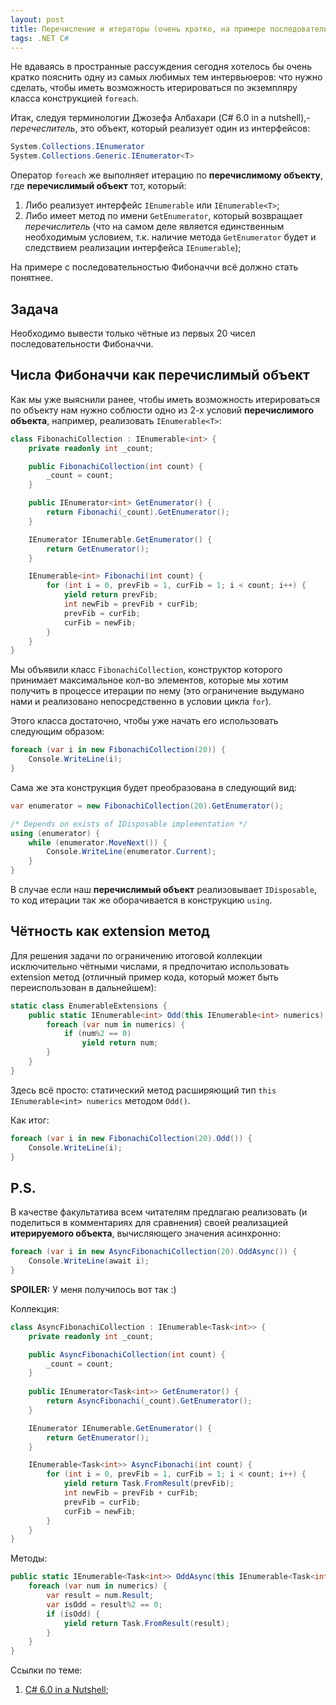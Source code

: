 ```yaml
---
layout: post
title: Перечисление и итераторы (очень кратко, на примере последовательности Фибоначчи)
tags: .NET C#
---
```


Не вдаваясь в пространные рассуждения сегодня хотелось бы очень кратко пояснить одну из самых любимых тем интервьюеров: что нужно сделать, чтобы иметь возможность итерироваться по экземпляру класса конструкцией `foreach`.

Итак, следуя терминологии Джозефа Албахари (C# 6.0 in a nutshell),- *перечеслитель*, это объект, который реализует один из интерфейсов:

```csharp
System.Collections.IEnumerator
System.Collections.Generic.IEnumerator<T>
```

Оператор `foreach` же выполняет итерацию по **перечислимому объекту**, где **перечислимый объект** тот, который:
1. Либо реализует интерфейс `IEnumerable` или `IEnumerable<T>`;
2. Либо имеет метод по имени `GetEnumerator`, который возвращает *перечислитель* (что на самом деле является единственным необходимым условием, т.к. наличие метода `GetEnumerator` будет и следствием реализации интерфейса `IEnumerable`);

На примере с последовательностью Фибоначчи всё должно стать понятнее.

## Задача

Необходимо вывести только чётные из первых 20 чисел последовательности Фибоначчи.

## Числа Фибоначчи как перечислимый объект

Как мы уже выяснили ранее, чтобы иметь возможность итерироваться по объекту нам нужно соблюсти одно из 2-х условий **перечислимого объекта**, например, реализовать `IEnumerable<T>`:

```csharp
class FibonachiCollection : IEnumerable<int> {
    private readonly int _count;

    public FibonachiCollection(int count) {
        _count = count;
    }

    public IEnumerator<int> GetEnumerator() {
        return Fibonachi(_count).GetEnumerator();
    }

    IEnumerator IEnumerable.GetEnumerator() {
        return GetEnumerator();
    }

    IEnumerable<int> Fibonachi(int count) {
        for (int i = 0, prevFib = 1, curFib = 1; i < count; i++) {
            yield return prevFib;
            int newFib = prevFib + curFib;
            prevFib = curFib;
            curFib = newFib;
        }
    }
}
```

Мы объявили класс `FibonachiCollection`, конструктор которого принимает максимальное кол-во элементов, которые мы хотим получить в процессе итерации по нему (это ограничение выдумано нами и реализовано непосредственно в условии цикла `for`).

Этого класса достаточно, чтобы уже начать его использовать следующим образом:

```csharp
foreach (var i in new FibonachiCollection(20)) {
    Console.WriteLine(i);
}
```

Сама же эта конструкция будет преобразована в следующий вид:

```csharp
var enumerator = new FibonachiCollection(20).GetEnumerator();

/* Depends on exists of IDisposable implementation */
using (enumerator) {
    while (enumerator.MoveNext()) {
        Console.WriteLine(enumerator.Current);
    }
}
```

В случае если наш **перечислимый объект** реализовывает `IDisposable`, то код итерации так же оборачивается в конструкцию `using`.

## Чётность как extension метод

Для решения задачи по ограничению итоговой коллекции исключительно чётными числами, я предпочитаю использовать extension метод (отличный пример кода, который может быть переиспользован в дальнейшем):

```csharp
static class EnumerableExtensions {
    public static IEnumerable<int> Odd(this IEnumerable<int> numerics) {
        foreach (var num in numerics) {
            if (num%2 == 0)
                yield return num;
        }
    }
}
```

Здесь всё просто: статический метод расширяющий тип `this IEnumerable<int> numerics` методом `Odd()`.

Как итог:

```csharp
foreach (var i in new FibonachiCollection(20).Odd()) {
    Console.WriteLine(i);
}
```

## P.S.

В качестве факультатива всем читателям предлагаю реализовать (и поделиться в комментариях для сравнения) своей реализацией **итерируемого объекта**, вычисляющего значения асинхронно:

```csharp
foreach (var i in new AsyncFibonachiCollection(20).OddAsync()) {
    Console.WriteLine(await i);
}
```

**SPOILER:**
У меня получилось вот так :)

Коллекция:

```csharp
class AsyncFibonachiCollection : IEnumerable<Task<int>> {
    private readonly int _count;

    public AsyncFibonachiCollection(int count) {
        _count = count;
    }
    
    public IEnumerator<Task<int>> GetEnumerator() {
        return AsyncFibonachi(_count).GetEnumerator();
    }

    IEnumerator IEnumerable.GetEnumerator() {
        return GetEnumerator();
    }

    IEnumerable<Task<int>> AsyncFibonachi(int count) {
        for (int i = 0, prevFib = 1, curFib = 1; i < count; i++) {
            yield return Task.FromResult(prevFib);
            int newFib = prevFib + curFib;
            prevFib = curFib;
            curFib = newFib;
        }
    }
}
```

Методы:

```csharp
public static IEnumerable<Task<int>> OddAsync(this IEnumerable<Task<int>> numerics) {
    foreach (var num in numerics) {
        var result = num.Result;
        var isOdd = result%2 == 0;
        if (isOdd) {
            yield return Task.FromResult(result);
        }
    }
}
```

Ссылки по теме:
1. [C# 6.0 in a Nutshell](http://www.albahari.com/nutshell/);